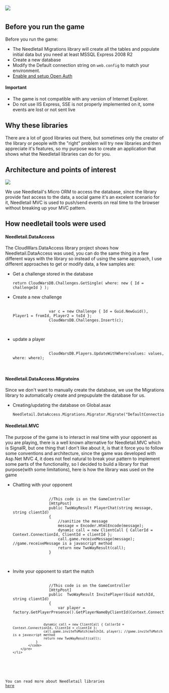 ﻿
<h1><img src="https://raw.github.com/pedro-ramirez-suarez/cloudwarsgame/master/CloudWars.Game/Images/logo.png"/><h1>
<h2>Before you run the game</h2>
<p>Before you run the game:</p>
    <ul>
        <li>The Needletail Migrations library will create all the tables and populate initial data but you need at least MSSQL Express 2008 R2</li>
        <li>Create a new database</li>
        <li>
            Modify the Default connection string on <code>web.config</code> to match your environment.
        </li>
      <li>
        <a href="http://blogs.msdn.com/b/webdev/archive/2012/08/15/oauth-openid-support-for-webforms-mvc-and-webpages.aspx">Enable and setup Open Auth </a>
      </li>
    </ul>
    <h4>Important</h4>
    <ul>
        <li>The game is not compatible with any version of Internet Explorer.</li>
        <li>Do not use IIS Express, SSE is not properly implemented on it, some events are lost or not sent live</li>
    </ul>
      

<h2>Why these libraries</h2>
<p>There are a lot of good libraries out there, but sometimes only the creator of the library or people with the "right" problem will 
try new libraries and then appreciate it's features, so my purpose was to create an application that shows what the Needletail libraries can do for you.
</p>


<h2>Architecture and points of interest</h2>
<img src="https://raw.github.com/pedro-ramirez-suarez/cloudwarsgame/master/architecture.jpg"/>
<p>We use Needletail's Micro ORM to access the database, since the library provide fast access to the data, a social game it's an excelent scenario for it, Needletail MVC is used to push/send events on real time to the browser without breaking up your MVC pattern.</p>

<h2>How needletail tools were used</h2>
<h4>Needletail.DataAccess</h4>
<p>The CloudWars.DataAccess library project shows how Needletail.DataAccess was used, you can do the same thing in a few different ways with the library so instead of using the same approach, I use different approaches to get or modify data, a few samples are:</p>
<ul>
    <li>
        <p>Get a challenge stored in the database</p>
        <pre><code>return CloudWarsDB.Challenges.GetSingle( where: new { Id = challengeId } );</code></pre>
    </li>
    <li>
        <p>Create a new challenge</p>
        <pre>
            <code>
                var c = new Challenge { Id = Guid.NewGuid(), Player1 = fromId, Player2 = toId };
                CloudWarsDB.Challenges.Insert(c);
            </code>
        </pre>
    </li>
    <li>
        <p>update a player</p>
        <pre>
            <code>
                CloudWarsDB.Players.UpdateWithWhere(values: values, where: where);
            </code>
        </pre>
    </li>
</ul>

<h4>Needletail.DataAccess.Migratoins</h4>
<p>Since we don't want to manually create the database, we use the Migrations library to automatically create and prepupulate the database for us.</p>
<ul>
    <li>
        <p>Creating/updating the database on Global.asax</p>
        <pre><code>Needletail.DataAccess.Migrations.Migrator.Migrate("DefaultConnection",Server.MapPath("~"));</code></pre>
    </li>    
</ul>


<h4>Needletail.MVC</h4>
<p>The purpose of the game is to interact in real time with your opponent as you are playing, there is a well known alternative for Needletail.MVC which is SignalR, but one thing that I don't like about it, is that it force you to follow some conventions and architecture, since the game
was developed with Asp.Net MVC 4, it does not feel natural to break your pattern to implement some parts of the functionality, so I decided to build a library for that purpose(with some limitations), here is how the library was used on the game</p>
<ul>
    <li>
        Chatting with your opponent
        <pre>
            <code>
                //This code is on the GameController
                [HttpPost]
                public TwoWayResult PlayerChat(string message, string clientId)
                {
                    //sanitize the message
                    message = Encoder.HtmlEncode(message);
                    dynamic call = new ClientCall { CallerId = Context.ConnectionId, ClientId = clientId };
                    call.game.receiveMessage(message); //game.receiveMessage is a javascript method
                    return new TwoWayResult(call);
                }
            </code>
        </pre>
    </li>
    <li>
        Invite your opponent to start the match
        <pre>
            <code>
                //This code is on the GameController
                [HttpPost]
                public  TwoWayResult InvitePlayer(Guid matchId, string clientId)
                {
                    var player = factory.GetPlayerPresence().GetPlayerNameByClientId(Context.ConnectionId);
            
                    dynamic call = new ClientCall { CallerId = Context.ConnectionId, ClientId = clientId };
                    call.game.inviteToMatch(matchId, player); //game.inviteToMatch is a javascript method
                    return new TwoWayResult(call);
                }
            </code>
        </pre>
    </li>
</ul>

You can read more about Needletail libraries <a href="http://pedro-ramirez-suarez.github.io/needletailtools/" target="_blank">here</a>

